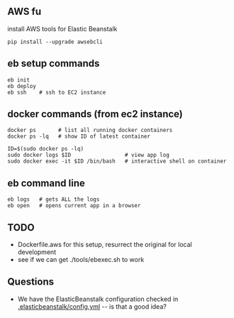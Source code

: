 ## AWS fu

install AWS tools for Elastic Beanstalk

```
pip install --upgrade awsebcli
```

## eb setup commands

```
eb init
eb deploy
eb ssh    # ssh to EC2 instance
```

## docker commands (from ec2 instance)

```
docker ps       # list all running docker containers
docker ps -lq   # show ID of latest container

ID=$(sudo docker ps -lq)
sudo docker logs $ID                 # view app log
sudo docker exec -it $ID /bin/bash   # interactive shell on container
```



## eb command line

```
eb logs   # gets ALL the logs
eb open   # opens current app in a browser
```

## TODO

* Dockerfile.aws for this setup, resurrect the original for local development
* see if we can get ./tools/ebexec.sh to work

## Questions

* We have the ElasticBeanstalk configuration checked in [.elasticbeanstalk/config.yml](.elasticbeanstalk/config.yml)
-- is that a good idea?

